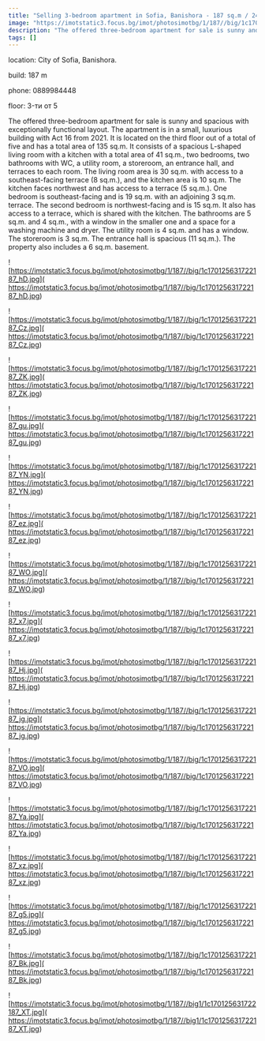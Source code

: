 ```yaml
---
title: "Selling 3-bedroom apartment in Sofia, Banishora - 187 sq.m / 249000 EUR :: imot.bg Advertisement"
image: "https://imotstatic3.focus.bg/imot/photosimotbg/1/187//big/1c170125631722187_Sf.jpg"
description: "The offered three-bedroom apartment for sale is sunny and spacious with exceptionally functional layout. The apartment is in a small, luxurious building with Act 16 from 2021. It is located on the third floor out of a total of five and has a total area of 135 sq.m. It consists of a spacious L-shaped living room with a kitchen with a total area of 41 sq.m., two bedrooms, two bathrooms with WC, a utility room, a storeroom, an entrance hall, and terraces to each room. The living room area is 30 sq.m. with access to a southeast-facing terrace (8 sq.m.), and the kitchen area is 10 sq.m. The kitchen faces northwest and has access to a terrace (5 sq.m.). One bedroom is southeast-facing and is 19 sq.m. with an adjoining 3 sq.m. terrace. The second bedroom is northwest-facing and is 15 sq.m. It also has access to a terrace, which is shared with the kitchen. The bathrooms are 5 sq.m. and 4 sq.m., with a window in the smaller one and a space for a washing machine and dryer. The utility room is 4 sq.m. and has a window. The storeroom is 3 sq.m. The entrance hall is spacious (11 sq.m.). The property also includes a 6 sq.m. basement."
tags: []
---
```


location: City of Sofia, Banishora.

build: 187 m

phone: 0889984448

floor: 3-ти от 5

The offered three-bedroom apartment for sale is sunny and spacious with exceptionally functional layout. The apartment is in a small, luxurious building with Act 16 from 2021. It is located on the third floor out of a total of five and has a total area of 135 sq.m. It consists of a spacious L-shaped living room with a kitchen with a total area of 41 sq.m., two bedrooms, two bathrooms with WC, a utility room, a storeroom, an entrance hall, and terraces to each room. The living room area is 30 sq.m. with access to a southeast-facing terrace (8 sq.m.), and the kitchen area is 10 sq.m. The kitchen faces northwest and has access to a terrace (5 sq.m.). One bedroom is southeast-facing and is 19 sq.m. with an adjoining 3 sq.m. terrace. The second bedroom is northwest-facing and is 15 sq.m. It also has access to a terrace, which is shared with the kitchen. The bathrooms are 5 sq.m. and 4 sq.m., with a window in the smaller one and a space for a washing machine and dryer. The utility room is 4 sq.m. and has a window. The storeroom is 3 sq.m. The entrance hall is spacious (11 sq.m.). The property also includes a 6 sq.m. basement.


![https://imotstatic3.focus.bg/imot/photosimotbg/1/187//big/1c170125631722187_hD.jpg]( https://imotstatic3.focus.bg/imot/photosimotbg/1/187//big/1c170125631722187_hD.jpg)


![https://imotstatic3.focus.bg/imot/photosimotbg/1/187//big/1c170125631722187_Cz.jpg]( https://imotstatic3.focus.bg/imot/photosimotbg/1/187//big/1c170125631722187_Cz.jpg)


![https://imotstatic3.focus.bg/imot/photosimotbg/1/187//big/1c170125631722187_ZK.jpg]( https://imotstatic3.focus.bg/imot/photosimotbg/1/187//big/1c170125631722187_ZK.jpg)


![https://imotstatic3.focus.bg/imot/photosimotbg/1/187//big/1c170125631722187_gu.jpg]( https://imotstatic3.focus.bg/imot/photosimotbg/1/187//big/1c170125631722187_gu.jpg)


![https://imotstatic3.focus.bg/imot/photosimotbg/1/187//big/1c170125631722187_YN.jpg]( https://imotstatic3.focus.bg/imot/photosimotbg/1/187//big/1c170125631722187_YN.jpg)


![https://imotstatic3.focus.bg/imot/photosimotbg/1/187//big/1c170125631722187_ez.jpg]( https://imotstatic3.focus.bg/imot/photosimotbg/1/187//big/1c170125631722187_ez.jpg)


![https://imotstatic3.focus.bg/imot/photosimotbg/1/187//big/1c170125631722187_WO.jpg]( https://imotstatic3.focus.bg/imot/photosimotbg/1/187//big/1c170125631722187_WO.jpg)


![https://imotstatic3.focus.bg/imot/photosimotbg/1/187//big/1c170125631722187_x7.jpg]( https://imotstatic3.focus.bg/imot/photosimotbg/1/187//big/1c170125631722187_x7.jpg)


![https://imotstatic3.focus.bg/imot/photosimotbg/1/187//big/1c170125631722187_Hj.jpg]( https://imotstatic3.focus.bg/imot/photosimotbg/1/187//big/1c170125631722187_Hj.jpg)


![https://imotstatic3.focus.bg/imot/photosimotbg/1/187//big/1c170125631722187_jg.jpg]( https://imotstatic3.focus.bg/imot/photosimotbg/1/187//big/1c170125631722187_jg.jpg)


![https://imotstatic3.focus.bg/imot/photosimotbg/1/187//big/1c170125631722187_VO.jpg]( https://imotstatic3.focus.bg/imot/photosimotbg/1/187//big/1c170125631722187_VO.jpg)


![https://imotstatic3.focus.bg/imot/photosimotbg/1/187//big/1c170125631722187_Ya.jpg]( https://imotstatic3.focus.bg/imot/photosimotbg/1/187//big/1c170125631722187_Ya.jpg)


![https://imotstatic3.focus.bg/imot/photosimotbg/1/187//big/1c170125631722187_xz.jpg]( https://imotstatic3.focus.bg/imot/photosimotbg/1/187//big/1c170125631722187_xz.jpg)


![https://imotstatic3.focus.bg/imot/photosimotbg/1/187//big/1c170125631722187_g5.jpg]( https://imotstatic3.focus.bg/imot/photosimotbg/1/187//big/1c170125631722187_g5.jpg)


![https://imotstatic3.focus.bg/imot/photosimotbg/1/187//big/1c170125631722187_Bk.jpg]( https://imotstatic3.focus.bg/imot/photosimotbg/1/187//big/1c170125631722187_Bk.jpg)


![https://imotstatic3.focus.bg/imot/photosimotbg/1/187//big1/1c170125631722187_XT.jpg]( https://imotstatic3.focus.bg/imot/photosimotbg/1/187//big1/1c170125631722187_XT.jpg)


